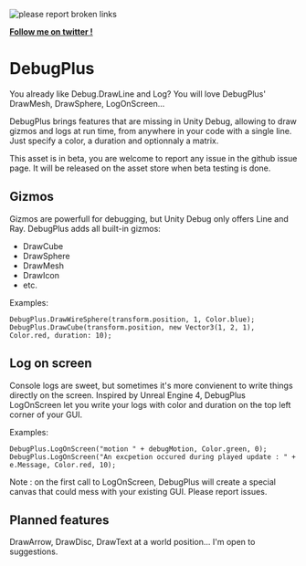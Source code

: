 ![please report broken links](https://i.postimg.cc/PqxsTgRG/demo.jpg)

**<a href="https://twitter.com/dumas181" target="_blank">Follow me on twitter !</a>**

# DebugPlus
You already like Debug.DrawLine and Log? You will love DebugPlus' DrawMesh, DrawSphere, LogOnScreen...

DebugPlus brings features that are missing in Unity Debug, allowing to draw gizmos and logs at run time, from anywhere in your code with a single line. Just specify a color, a duration and optionnaly a matrix.

This asset is in beta, you are welcome to report any issue in the github issue page. It will be released on the asset store when beta testing is done.

## Gizmos
Gizmos are powerfull for debugging, but Unity Debug only offers Line and Ray. DebugPlus adds all built-in gizmos:
- DrawCube
- DrawSphere
- DrawMesh
- DrawIcon
- etc.

Examples:

    DebugPlus.DrawWireSphere(transform.position, 1, Color.blue);
    DebugPlus.DrawCube(transform.position, new Vector3(1, 2, 1), Color.red, duration: 10);



## Log on screen
Console logs are sweet, but sometimes it's more convienent to write things directly on the screen. Inspired by Unreal Engine 4, DebugPlus LogOnScreen let you write your logs with color and duration on the top left corner of your GUI.

Examples:

    DebugPlus.LogOnScreen("motion " + debugMotion, Color.green, 0);
    DebugPlus.LogOnScreen("An excpetion occured during played update : " + e.Message, Color.red, 10);
    
Note : on the first call to LogOnScreen, DebugPlus will create a special canvas that could mess with your existing GUI. Please report issues.
    
## Planned features
DrawArrow, DrawDisc, DrawText at a world position... I'm open to suggestions.
